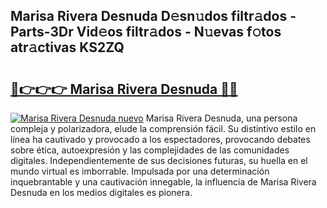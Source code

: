 ## Marisa Rivera Desnuda D𝚎sn𝚞dos filtr𝚊dos - Parts-3Dr Vid𝚎os filtr𝚊dos - N𝚞evas f𝚘tos atr𝚊ctivas KS2ZQ

# <h2><a href="http://mbck0zr.tromn.icu/?c=Marisa+Rivera+Desnuda">🔗👉👉👉 Marisa Rivera Desnuda 🔗🔗</a></h2>

[![Marisa Rivera Desnuda nuevo](https://i.imgur.com/pEAQMta.gif)](http://mbck0zr.tromn.icu/?c=Marisa+Rivera+Desnuda)
Marisa Rivera Desnuda, una persona compleja y polarizadora, elude la comprensión fácil. Su distintivo estilo en línea ha cautivado y provocado a los espectadores, provocando debates sobre ética, autoexpresión y las complejidades de las comunidades digitales. Independientemente de sus decisiones futuras, su huella en el mundo virtual es imborrable. Impulsada por una determinación inquebrantable y una cautivación innegable, la influencia de Marisa Rivera Desnuda en los medios digitales es pionera.
